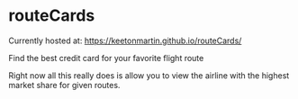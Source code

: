 # routeCards

Currently hosted at: https://keetonmartin.github.io/routeCards/

Find the best credit card for your favorite flight route

Right now all this really does is allow you to view the airline with the highest market share for given routes. 
